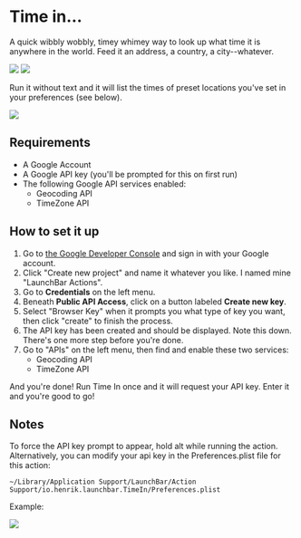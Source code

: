 # Time in...

A quick wibbly wobbly, timey whimey way to look up what time it is anywhere in the
world. Feed it an address, a country, a city--whatever.

![](https://dl.dropboxusercontent.com/u/2908279/public/cb/cb-ti-1.png)
![](https://dl.dropboxusercontent.com/u/2908279/public/cb/cb-ti-2.png)

Run it without text and it will list the times of preset locations you've set in your
preferences (see below).

![](https://dl.dropboxusercontent.com/u/2908279/public/cb/cb-ti-3.png)

## Requirements

* A Google Account
* A Google API key (you'll be prompted for this on first run)
* The following Google API services enabled:
    * Geocoding API
    * TimeZone API


## How to set it up

1. Go to [the Google Developer Console](https://console.developers.google.com) and sign in with your Google account.
2. Click "Create new project" and name it whatever you like. I named mine "LaunchBar Actions".
3. Go to **Credentials** on the left menu.
4. Beneath **Public API Access**, click on a button labeled **Create new key**.
5. Select "Browser Key" when it prompts you what type of key you want, then click "create" to finish the process.
6. The API key has been created and should be displayed. Note this down. There's one more step before you're done.
7. Go to "APIs" on the left menu, then find and enable these two services:
    * Geocoding API
    * TimeZone API

And you're done! Run Time In once and it will request your API key. Enter it and you're good
to go!


## Notes

To force the API key prompt to appear, hold alt while running the action. Alternatively,
you can modify your api key in the Preferences.plist file for this action:

`~/Library/Application Support/LaunchBar/Action Support/io.henrik.launchbar.TimeIn/Preferences.plist`

Example:

![](https://dl.dropboxusercontent.com/u/2908279/public/cb/cb-ti-4.png)
